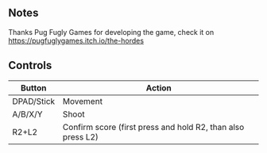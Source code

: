## Notes

Thanks Pug Fugly Games for developing the game, check it on https://pugfuglygames.itch.io/the-hordes


## Controls

| Button | Action |
|--|--| 
|DPAD/Stick|Movement|
|A/B/X/Y|Shoot|
|R2+L2|Confirm score (first press and hold R2, than also press L2)|


